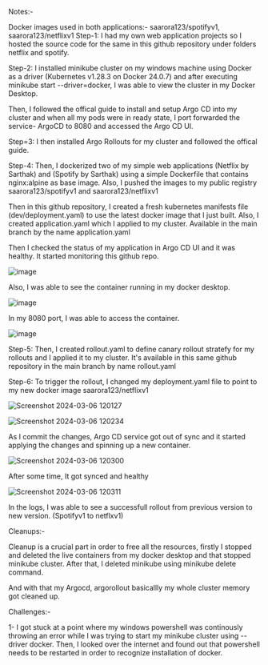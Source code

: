 Notes:-

Docker images used in both applications:-
saarora123/spotifyv1, saarora123/netflixv1
Step-1: I had my own web application projects so I hosted the source code for the same in this github repository under folders netflix and spotify.


Step-2: I installed minikube cluster on my windows machine using Docker as a driver (Kubernetes v1.28.3 on Docker 24.0.7) and after executing minikube start --driver=docker, I was able to view the cluster in my Docker Desktop.


Then, I followed the offical guide to install and setup Argo CD into my cluster and when all my pods were in ready state, I port forwarded the service- ArgoCD to 8080 and accessed the Argo CD UI.


Step=3: I then installed Argo Rollouts for my cluster and followed the offical guide.


Step-4: Then, I dockerized two of my simple web applications (Netflix by Sarthak) and (Spotify by Sarthak) using a simple Dockerfile that contains nginx:alpine as base image. Also, I pushed the images to my public registry saarora123/spotifyv1 and saarora123/netflixv1


Then in this github repository, I created a fresh kubernetes manifests file (dev/deployment.yaml) to use the latest docker image that I just built.
Also, I created application.yaml which I applied to my cluster. Available in the main branch by the name application.yaml


Then I checked the status of my application in Argo CD UI and it was healthy. It started monitoring this github repo.

![image](https://github.com/sarthakarora9760/SpotifyUsingArgoCD/assets/60189057/5d952de1-b762-4c29-a4ba-ba1d6c3b4cd5)

Also, I was able to see the container running in my docker desktop.

![image](https://github.com/sarthakarora9760/SpotifyUsingArgoCD/assets/60189057/d81d1321-c541-4910-a01c-d15123b67e48)

In my 8080 port, I was able to access the container.

![image](https://github.com/sarthakarora9760/SpotifyUsingArgoCD/assets/60189057/1bfa229a-d950-4263-9910-2446d244fb20)


Step-5: Then, I created rollout.yaml to define canary rollout stratefy for my rollouts and I applied it to my cluster. It's available in this same github repository in the main branch by name rollout.yaml

Step-6: To trigger the rollout, I changed my deployment.yaml file to point to my new docker image saarora123/netflixv1

![Screenshot 2024-03-06 120127](https://github.com/sarthakarora9760/SpotifyUsingArgoCD/assets/60189057/81712f9f-50a3-477d-bd26-d86eef5e9e77)

![Screenshot 2024-03-06 120234](https://github.com/sarthakarora9760/SpotifyUsingArgoCD/assets/60189057/6324b887-c780-4b29-b907-a5cfa0382719)


As I commit the changes, Argo CD service got out of sync and it started applying the changes and spinning up a new container.

![Screenshot 2024-03-06 120300](https://github.com/sarthakarora9760/SpotifyUsingArgoCD/assets/60189057/4b131d28-bcdc-4b8e-8bbd-68b395d4dd13)

After some time, It got synced and healthy

![Screenshot 2024-03-06 120311](https://github.com/sarthakarora9760/SpotifyUsingArgoCD/assets/60189057/911960ad-e569-4522-b0a3-102bbac08e2b)

In the logs, I was able to see a successfull rollout from previous version to new version. (Spotifyv1 to netflxv1)



Cleanups:-

Cleanup is a crucial part in order to free all the resources, firstly I stopped and deleted the live containers from my docker desktop and that stopped minikube cluster. After that, I deleted minikube using minikube delete command.

And with that my Argocd, argorollout basicallly my whole cluster memory got cleaned up.

Challenges:-

1- I got stuck at a point where my windows powershell was continously throwing an error while I was trying to start my minikube cluster using --driver docker. Then, I looked over the internet and found out that powershell needs to be restarted in order to recognize installation of docker.

